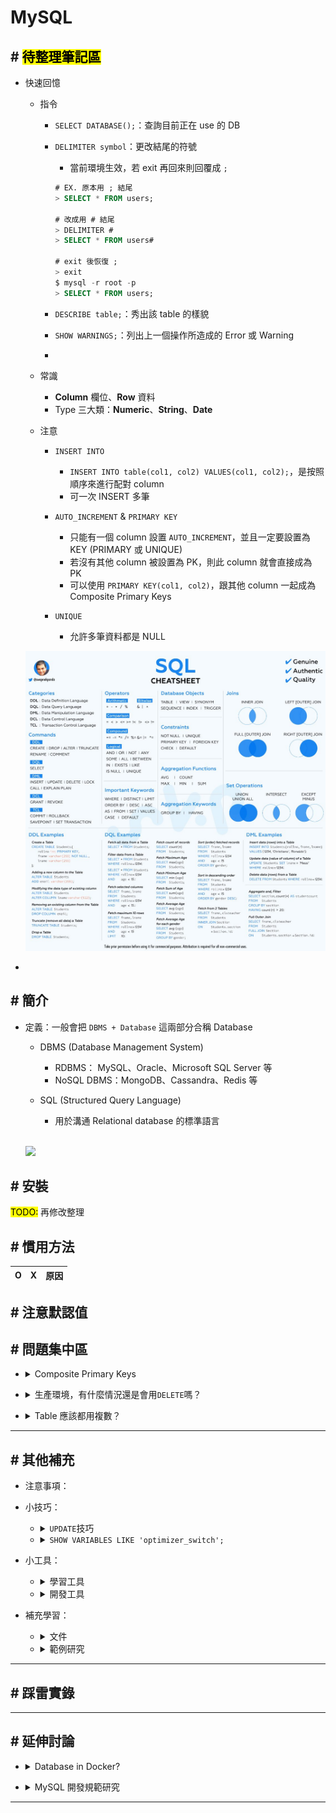 ##### <!-- 收起 -->

<!----------- ref start ----------->

[圖解｜索引覆蓋、索引下推以及如何避免索引失效]: https://zhuanlan.zhihu.com/p/481750465
[資料庫索引深入淺出(二)]: https://isdaniel.github.io/dbindex-2/
[MySQL 覆蓋索引詳解]: https://juejin.cn/post/6844903967365791752
[MySQL 面試：談談你對聚簇索引的理解]: https://blog.csdn.net/zhizhengguan/article/details/120834883?ops_request_misc=%257B%2522request%255Fid%2522%253A%2522168785250216800182784361%2522%252C%2522scm%2522%253A%252220140713.130102334..%2522%257D&request_id=168785250216800182784361&biz_id=0&utm_medium=distribute.pc_search_result.none-task-blog-2~all~top_click~default-2-120834883-null-null.142^v88^koosearch_v1,239^v2^insert_chatgpt&utm_term=%E8%81%9A%E7%B0%87%E7%B4%A2%E5%BC%95&spm=1018.2226.3001.4187
[詳解聚簇索引]: https://blog.csdn.net/crazzy_lp/article/details/84650621?ops_request_misc=&request_id=&biz_id=102&utm_term=%E8%81%9A%E7%B0%87%E7%B4%A2%E5%BC%95&utm_medium=distribute.pc_search_result.none-task-blog-2~all~sobaiduweb~default-1-84650621.142^v88^koosearch_v1,239^v2^insert_chatgpt&spm=1018.2226.3001.4187
[MySQL 底層為什麼要選用 B+樹作為索引的數據結構呢？]: https://blog.csdn.net/cckevincyh/article/details/119003282?spm=1001.2014.3001.5501
[平衡二叉樹、B 樹、B+樹、B*樹理解其中一種你就都明白了]: https://zhuanlan.zhihu.com/p/27700617
[資料庫層的核心 - 索引結構演化論 B+樹]: https://mark-lin.com/posts/20190911/
[聚簇索引]: https://blog.csdn.net/taoqilin/article/details/121230649?ops_request_misc=%257B%2522request%255Fid%2522%253A%2522168785250216800182784361%2522%252C%2522scm%2522%253A%252220140713.130102334..%2522%257D&request_id=168785250216800182784361&biz_id=0&utm_medium=distribute.pc_search_result.none-task-blog-2~all~top_positive~default-1-121230649-null-null.142^v88^koosearch_v1,239^v2^insert_chatgpt&utm_term=%E8%81%9A%E7%B0%87%E7%B4%A2%E5%BC%95&spm=1018.2226.3001.4187
[MySQL 開發規範參考]: https://mp.weixin.qq.com/s?__biz=MzUzNzAzMTc3MA==&mid=2247484130&idx=1&sn=4bae9fdac414a5ee3157b2f9d94f5592&scene=21#wechat_redirect
[Should You Run Your Database in Docker?]: https://vsupalov.com/database-in-docker/

<!------------ ref end ------------>

# MySQL

## # <mark>待整理筆記區</mark>

- 快速回憶

  - 指令

    - `SELECT DATABASE();`：查詢目前正在 use 的 DB

    - `DELIMITER symbol`：更改結尾的符號

      - 當前環境生效，若 exit 再回來則回覆成 `;`

      ```sql
      # EX. 原本用 ; 結尾
      > SELECT * FROM users;

      # 改成用 # 結尾
      > DELIMITER #
      > SELECT * FROM users#

      # exit 後恢復 ;
      > exit
      $ mysql -r root -p
      > SELECT * FROM users;
      ```

    - `DESCRIBE table;`：秀出該 table 的樣貌

    - `SHOW WARNINGS;`：列出上一個操作所造成的 Error 或 Warning

    -

  - 常識

    - **Column** 欄位、**Row** 資料
    - Type 三大類：**Numeric**、**String**、**Date**

  - 注意

    - `INSERT INTO`

      - `INSERT INTO table(col1, col2) VALUES(col1, col2);`，是按照順序來進行配對 column
      - 可一次 INSERT 多筆

    - `AUTO_INCREMENT` & `PRIMARY KEY`

      - 只能有一個 column 設置 `AUTO_INCREMENT`，並且一定要設置為 KEY (PRIMARY 或 UNIQUE)
      - 若沒有其他 column 被設置為 PK，則此 column 就會直接成為 PK
      - 可以使用 `PRIMARY KEY(col1, col2)`，跟其他 column 一起成為 Composite Primary Keys

    - `UNIQUE`

      - 允許多筆資料都是 NULL

  ![](./src/image/SQL_cheat_sheet.jpeg)

-

## # 簡介

- 定義：一般會把 `DBMS + Database` 這兩部分合稱 Database

  - DBMS (Database Management System)

    - RDBMS： MySQL、Oracle、Microsoft SQL Server 等
    - NoSQL DBMS：MongoDB、Cassandra、Redis 等

  - SQL (Structured Query Language)
    - 用於溝通 Relational database 的標準語言

  <br>

  ![](https://i.imgur.com/KydSI1d.png)

## # 安裝

<mark>TODO:</mark> 再修改整理

<!-- - 以`Homebrew`安裝
- 以`docker`啟動
- `mysql_secure_installation`進行安全設置

  - 設定每次連線所需的密碼
  - 設定是否開放遠端連線 --NO-> 只能在本機連線
  - 設定是否開放 test user --NO-> 只能用 root 連線

- `mysql -u root -p`進入 MySQL 介面

  - `-u <user>`：以該 user 身份執行
  - `-p`：輸入密碼

- chatGPT ref
  ![](https://i.imgur.com/1uue1fp.png)
  ![](https://i.imgur.com/58eyRt2.png)
  ![](https://i.imgur.com/vmIzzV0.png) -->

## # 慣用方法

| O   | X   | 原因 |
| --- | --- | ---- |

## # 注意默認值

## # 問題集中區

<!-- Composite Primary Keys -->

- <details close>
  <summary>Composite Primary Keys</summary>

  <!-- AUTO_INCREMENT VS Composite Primary Keys -->

  - <details close>
    <summary>在使用 <code>AUTO_INCREMENT</code> 情況下，再設置 <b>Composite Primary Keys</b> 似乎沒有意義？</summary>

    - 是，因為 `AUTO_INCREMENT` 的 column 的每筆資料一定會不同

    </details>

  <!-- 電商限購商品 VS Composite Primary Keys -->

  - <details close>
    <summary>電商希望客戶只能購買一件同商品時，會用 <b>Composite Primary Keys</b> 來達成嗎？</summary>

    - 多：通常會在後端處理，因為這類型活動很難在一開始就設定好 DB

    </details>

  </details>

<!-- 生產環境 VS DELETE  -->

- <details close>
  <summary>生產環境，有什麼情況還是會用<code>DELETE</code>嗎？</summary>

  - 可能有些資料沒必要被救回，且資料庫資源有限，就會直接用 `DELETE`

  </details>

<!-- Table 應該都用複數？ -->

- <details close>
  <summary>Table 應該都用複數？</summary>

  - 是，MongoDB 還會自動幫你改成複數

  </details>

---

## # 其他補充

<!-- 注意事項 -->

- 注意事項：

<!-- 小技巧 -->

- 小技巧：

  <!-- UPDATE 技巧 -->

  - <details close>
    <summary><code>UPDATE</code>技巧</summary>

    - 可以先 `SELECT` 查看 `WHERE` 的條件是否符合需求，再將其改為 `UPDATE`

    </details>

  <!-- 查看一些優化的條件設定 -->

  - <details close>
    <summary><code>SHOW VARIABLES LIKE 'optimizer_switch';</code></summary>

    - 查看一下當前一些優化的條件設定，如： ICP 的狀態

    </details>

<!-- 小工具 -->

- 小工具：

  <!-- 學習工具 -->

  - <details close>
    <summary>學習工具</summary>

    </details>

  <!-- 開發工具 -->

  - <details close>
    <summary>開發工具</summary>

    </details>

<!-- 補充學習 -->

- 補充學習：

  <!-- 文件 -->

  - <details close>
    <summary>文件</summary>

    </details>

  <!-- 範例研究 -->

  - <details close>
    <summary>範例研究</summary>

    </details>

---

## # 踩雷實錄

---

## # 延伸討論

<!-- Database in Docker? -->

- <details close>
  <summary>Database in Docker?</summary>

  - [Should You Run Your Database in Docker?]

  </details>

<!-- MySQL 開發規範研究 -->

- <details close>
  <summary>MySQL 開發規範研究</summary>

  - [MySQL 開發規範參考]

    - B+ Tree

      - 因為資料庫存在 disk，選擇的重點在減少 I/O

        - 減少階數，減少 I/O
        - 盡量將每個 node 大小調整在 disk 的一個 block (EX. 4KB, 16KB..etc)，以減少 I/O
        - 盡量整理整齊，能放在同一個 block 以減少 I/O

      - 按順序連結，使順序遍歷更快

      - REF

        - [資料庫層的核心 - 索引結構演化論 B+樹]
        - [平衡二叉樹、B 樹、B+樹、B*樹理解其中一種你就都明白了]
        - [MySQL 底層為什麼要選用 B+樹作為索引的數據結構呢？]

    - Index

      - Clustered Index

        - 一個 table 只能有一個 Clustered Index，所以應該慎選要給哪個 key 用，以發揮最大效能利益
        - key 選擇要點：不會改、常查詢、容量小、插入順序為遞增、重複率低

        - REF

          - [聚簇索引]
          - [詳解聚簇索引]
          - [MySQL 面試：談談你對聚簇索引的理解]

      - Covering Index

        - 前提要是 Clustered Index
        - REF

          - [MySQL 覆蓋索引詳解]

      - Filter Index

        - 特化的 Covering Index，可以設定在 index 中存入的 Col，只符合特定條件的 value 才存入（並非所有的 Row 都存）
        - REF

          - [資料庫索引深入淺出(二)]

      - ICP

        - 索引條件下推（Index Condition Pushdown，ICP）
        - 過濾的動作由下層的存儲引擎層通過使用索引來完成，而不需要上推到 Server 層進行處理
        - 預設開啟

      - [圖解｜索引覆蓋、索引下推以及如何避免索引失效]

      - 其他

        - 需了解優化器自動選擇 index 的規則，自動選擇的並非一定就是最高效的，而是選擇 Cost Base Optimizer 最小的
        - 有時需把多餘的 index 刪除，才能讓其選中更高效的那一個 index
        - 優化器會將 possible_keys 都試一遍，因此一個查詢若有太多 possible_keys，也會變慢
        - 若在條件式中對 key 做運算，則會讓 index 失效。雖然新增了「函數索引」，但也是多建立一個 index

  </details>

---
